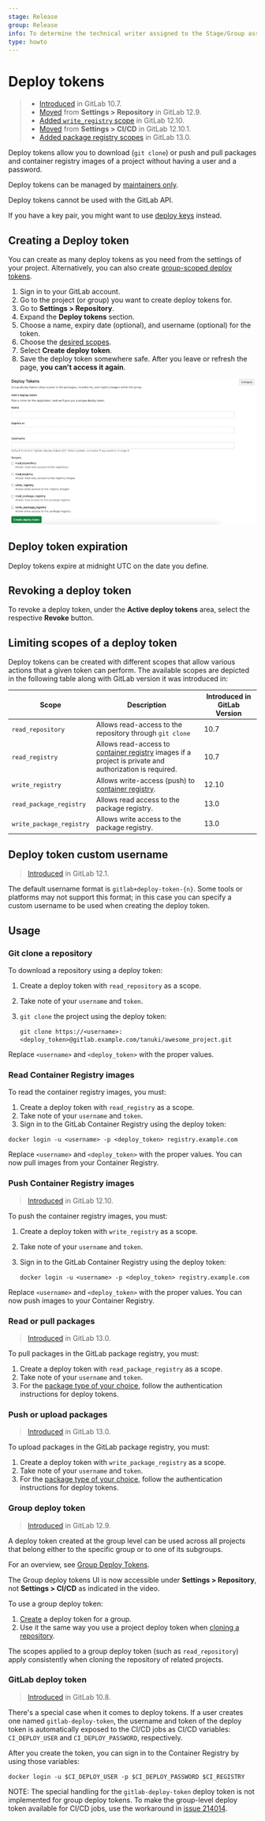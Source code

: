 ```yaml
---
stage: Release
group: Release
info: To determine the technical writer assigned to the Stage/Group associated with this page, see https://about.gitlab.com/handbook/engineering/ux/technical-writing/#assignments
type: howto
---
```


# Deploy tokens

> - [Introduced](https://gitlab.com/gitlab-org/gitlab-foss/-/merge_requests/17894) in GitLab 10.7.
> - [Moved](https://gitlab.com/gitlab-org/gitlab/-/issues/199370) from **Settings > Repository** in GitLab 12.9.
> - [Added `write_registry` scope](https://gitlab.com/gitlab-org/gitlab/-/issues/22743) in GitLab 12.10.
> - [Moved](https://gitlab.com/gitlab-org/gitlab/-/merge_requests/29280) from **Settings > CI/CD** in GitLab 12.10.1.
> - [Added package registry scopes](https://gitlab.com/gitlab-org/gitlab/-/issues/213566) in GitLab 13.0.

Deploy tokens allow you to download (`git clone`) or push and pull packages and
container registry images of a project without having a user and a password.

Deploy tokens can be managed by [maintainers only](../../permissions.md).

Deploy tokens cannot be used with the GitLab API.

If you have a key pair, you might want to use [deploy keys](../../project/deploy_keys/index.md)
instead.

## Creating a Deploy token

You can create as many deploy tokens as you need from the settings of your
project. Alternatively, you can also create [group-scoped deploy tokens](#group-deploy-token).

1. Sign in to your GitLab account.
1. Go to the project (or group) you want to create deploy tokens for.
1. Go to **Settings > Repository**.
1. Expand the **Deploy tokens** section.
1. Choose a name, expiry date (optional), and username (optional) for the token.
1. Choose the [desired scopes](#limiting-scopes-of-a-deploy-token).
1. Select **Create deploy token**.
1. Save the deploy token somewhere safe. After you leave or refresh
   the page, **you can't access it again**.

![Personal access tokens page](img/deploy_tokens_ui.png)

## Deploy token expiration

Deploy tokens expire at midnight UTC on the date you define.

## Revoking a deploy token

To revoke a deploy token, under the **Active deploy tokens** area,
select the respective **Revoke** button.

## Limiting scopes of a deploy token

Deploy tokens can be created with different scopes that allow various actions
that a given token can perform. The available scopes are depicted in the
following table along with GitLab version it was introduced in:

| Scope                    | Description | Introduced in GitLab Version |
|--------------------------|-------------|------------------------------|
| `read_repository`        | Allows read-access to the repository through `git clone` | 10.7 |
| `read_registry`          | Allows read-access to [container registry](../../packages/container_registry/index.md) images if a project is private and authorization is required. | 10.7 |
| `write_registry`         | Allows write-access (push) to [container registry](../../packages/container_registry/index.md). | 12.10 |
| `read_package_registry`  | Allows read access to the package registry. | 13.0 |
| `write_package_registry` | Allows write access to the package registry. | 13.0 |

## Deploy token custom username

> [Introduced](https://gitlab.com/gitlab-org/gitlab-foss/-/merge_requests/29639) in GitLab 12.1.

The default username format is `gitlab+deploy-token-{n}`. Some tools or
platforms may not support this format; in this case you can specify a custom
username to be used when creating the deploy token.

## Usage

### Git clone a repository

To download a repository using a deploy token:

1. Create a deploy token with `read_repository` as a scope.
1. Take note of your `username` and `token`.
1. `git clone` the project using the deploy token:

   ```shell
   git clone https://<username>:<deploy_token>@gitlab.example.com/tanuki/awesome_project.git
   ```

Replace `<username>` and `<deploy_token>` with the proper values.

### Read Container Registry images

To read the container registry images, you must:

1. Create a deploy token with `read_registry` as a scope.
1. Take note of your `username` and `token`.
1. Sign in to the GitLab Container Registry using the deploy token:

```shell
docker login -u <username> -p <deploy_token> registry.example.com
```

Replace `<username>` and `<deploy_token>` with the proper values. You can now
pull images from your Container Registry.

### Push Container Registry images

> [Introduced](https://gitlab.com/gitlab-org/gitlab/-/issues/22743) in GitLab 12.10.

To push the container registry images, you must:

1. Create a deploy token with `write_registry` as a scope.
1. Take note of your `username` and `token`.
1. Sign in to the GitLab Container Registry using the deploy token:

   ```shell
   docker login -u <username> -p <deploy_token> registry.example.com
   ```

Replace `<username>` and `<deploy_token>` with the proper values. You can now
push images to your Container Registry.

### Read or pull packages

> [Introduced](https://gitlab.com/gitlab-org/gitlab/-/issues/213566) in GitLab 13.0.

To pull packages in the GitLab package registry, you must:

1. Create a deploy token with `read_package_registry` as a scope.
1. Take note of your `username` and `token`.
1. For the [package type of your choice](../../packages/index.md), follow the
   authentication instructions for deploy tokens.

### Push or upload packages

> [Introduced](https://gitlab.com/gitlab-org/gitlab/-/issues/213566) in GitLab 13.0.

To upload packages in the GitLab package registry, you must:

1. Create a deploy token with `write_package_registry` as a scope.
1. Take note of your `username` and `token`.
1. For the [package type of your choice](../../packages/index.md), follow the
   authentication instructions for deploy tokens.

### Group deploy token

> [Introduced](https://gitlab.com/gitlab-org/gitlab/-/issues/21765) in GitLab 12.9.

A deploy token created at the group level can be used across all projects that
belong either to the specific group or to one of its subgroups.

<i class="fa fa-youtube-play youtube" aria-hidden="true"></i>
For an overview, see [Group Deploy Tokens](https://youtu.be/8kxTJvaD9ks).

The Group deploy tokens UI is now accessible under **Settings > Repository**,
not **Settings > CI/CD** as indicated in the video.

To use a group deploy token:

1. [Create](#creating-a-deploy-token) a deploy token for a group.
1. Use it the same way you use a project deploy token when
   [cloning a repository](#git-clone-a-repository).

The scopes applied to a group deploy token (such as `read_repository`)
apply consistently when cloning the repository of related projects.

### GitLab deploy token

> [Introduced](https://gitlab.com/gitlab-org/gitlab-foss/-/merge_requests/18414) in GitLab 10.8.

There's a special case when it comes to deploy tokens. If a user creates one
named `gitlab-deploy-token`, the username and token of the deploy token is
automatically exposed to the CI/CD jobs as CI/CD variables: `CI_DEPLOY_USER`
and `CI_DEPLOY_PASSWORD`, respectively.

After you create the token, you can sign in to the Container Registry by using
those variables:

```shell
docker login -u $CI_DEPLOY_USER -p $CI_DEPLOY_PASSWORD $CI_REGISTRY
```

NOTE:
The special handling for the `gitlab-deploy-token` deploy token is not
implemented for group deploy tokens. To make the group-level deploy token available for
CI/CD jobs, use the workaround in [issue 214014](https://gitlab.com/gitlab-org/gitlab/-/issues/214014).

